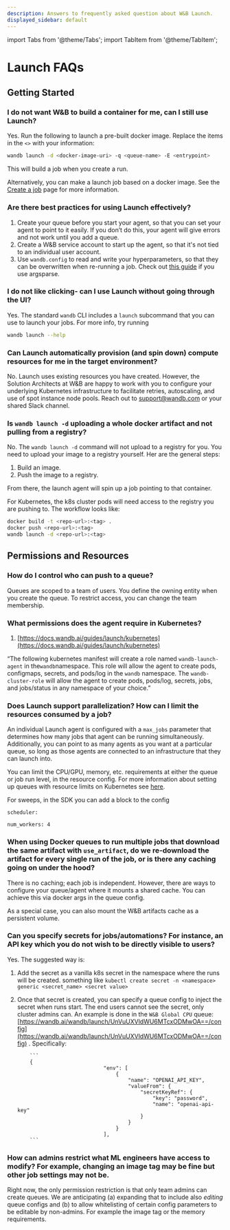```yaml
---
description: Answers to frequently asked question about W&B Launch.
displayed_sidebar: default
---
```

import Tabs from '@theme/Tabs';
import TabItem from '@theme/TabItem';

# Launch FAQs

<head>
  <title>Frequently Asked Questions About Launch</title>
</head>


## Getting Started


### I do not want W&B to build a container for me, can I still use Launch?
  
Yes. Run the following to launch a pre-built docker image. Replace the items in the `<>` with your information:

```bash
wandb launch -d <docker-image-uri> -q <queue-name> -E <entrypoint>
```  

This will build a job when you create a run.

Alternatively, you can make a launch job based on a docker image. See the [Create a job](https://docs.wandb.ai/guides/launch/create-job) page for more information. 

### Are there best practices for using Launch effectively?

  1. Create your queue before you start your agent, so that you can set your agent to point to it easily.  If you don’t do this, your agent will give errors and not work until you add a queue.
  2. Create a W&B service account to start up the agent, so that it's not tied to an individual user account.
  3. Use `wandb.config` to read and write your hyperparameters, so that they can be overwritten when re-running a job.  Check out [this guide](https://docs.wandb.ai/guides/launch/create-job#making-your-code-job-friendly) if you use argsparse.

### I do not like clicking- can I use Launch without going through the UI?
  
  Yes. The standard `wandb` CLI includes a `launch` subcommand that you can use to launch your jobs. For more info, try running

  ```bash
  wandb launch --help
  ```

### Can Launch automatically provision (and spin down) compute resources for me in the target environment?

No. Launch uses existing resources you have created.  However, the Solution Architects at W&B are happy to work with you to configure your underlying Kubernetes infrastructure to facilitate retries, autoscaling, and use of spot instance node pools.  Reach out to support@wandb.com or your shared Slack channel.

### Is `wandb launch -d` uploading a whole docker artifact and not pulling from a registry? 
No. The  `wandb launch -d` command will not upload to a registry for you. You need to upload your image to a registry yourself. Her are the general steps:

1. Build an image. 
2. Push the image to a registry.

From there, the launch agent will spin up a job pointing to that container. 

For Kubernetes, the k8s cluster pods will need access to the registry you are pushing to. The workflow looks like:

```bash
docker build -t <repo-url>:<tag> .
docker push <repo-url>:<tag>
wandb launch -d <repo-url>:<tag>
```


## Permissions and Resources

### How do I control who can push to a queue?

Queues are scoped to a team of users. You define the owning entity when you create the queue.  To restrict access, you can change the team membership.

### What permissions does the agent require in Kubernetes?
1. [https://docs.wandb.ai/guides/launch/kubernetes](https://docs.wandb.ai/guides/launch/kubernetes)

 “The following kubernetes manifest will create a role named
  `wandb-launch-agent` in the`wandb`namespace. This role will allow the agent to create pods, configmaps, secrets, and pods/log in the `wandb` namespace. The `wandb-cluster-role` will allow the agent to create pods, pods/log, secrets, jobs, and jobs/status in any namespace of your choice.”

### Does Launch support parallelization?  How can I limit the resources consumed by a job?
   
  An individual Launch agent is configured with a `max_jobs` parameter that determines how many jobs that agent can be running simultaneously. Additionally, you can point to as many agents as you want at a particular queue, so long as those agents are connected to an infrastructure that they can launch into.
   
  You can limit the CPU/GPU, memory, etc. requirements at either the queue or job run level, in the resource config. For more information about setting up queues with resource limits on Kubernetes see [here](https://docs.wandb.ai/guides/launch/kubernetes#queue-configuration). 
   
  For sweeps, in the SDK you can add a block to the config
    
    scheduler:
    
    num_workers: 4

### When using Docker queues to run multiple jobs that download the same artifact with `use_artifact`, do we re-download the artifact for every single run of the job, or is there any caching going on under the hood?

There is no caching; each job is independent.  However, there are ways to configure your queue/agent where it mounts a shared cache.  You can achieve this via docker args in the queue config.

As a special case, you can also mount the W&B artifacts cache as a persistent volume.


### Can you specify secrets for jobs/automations? For instance, an API key which you do not wish to be directly visible to users?

Yes. The suggested way is:

  1. Add the secret as a vanilla k8s secret in the namespace where the runs will be created. something like `kubectl create secret -n <namespace> generic <secret_name> <secret value>`

 2. Once that secret is created, you can specify a queue config to inject the secret when runs start. The end users cannot see the secret, only cluster admins can. An example is done in the `W&B Global CPU` queue:[https://wandb.ai/wandb/launch/UnVuUXVldWU6MTcxODMwOA==/config](https://wandb.ai/wandb/launch/UnVuUXVldWU6MTcxODMwOA==/config) . Specifically:
            
            ```
            {
                                    "env": [
                                        {
                                            "name": "OPENAI_API_KEY",
                                            "valueFrom": {
                                                "secretKeyRef": {
                                                    "key": "password",
                                                    "name": "openai-api-key"
                                                }
                                            }
                                        }
                                    ],
            ```

### How can admins restrict what ML engineers have access to modify? For example, changing an image tag may be fine but other job settings may not be.
  
  Right now, the only permission restriction is that only team admins can create queues.  We are anticipating (a) expanding that to include also *editing* queue configs and (b) to allow whitelisting of certain config parameters to be editable by non-admins.  For example the image tag or the memory requirements.